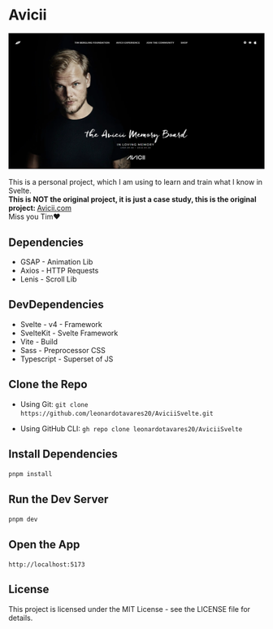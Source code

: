 # Avicii

![Alt Text](./static/readme.png)

This is a personal project, which I am using to learn and train what I know in Svelte. <br> <strong>This is NOT the original project, it is just a case study, this is the original project: </strong> <a href="https://avicii.com/" target="_blank" a>Avicii.com</a> <br>
Miss you Tim❤️

## Dependencies

- GSAP - Animation Lib
- Axios - HTTP Requests
- Lenis - Scroll Lib

## DevDependencies
- Svelte - v4 - Framework
- SvelteKit - Svelte Framework
- Vite - Build
- Sass - Preprocessor CSS
- Typescript - Superset of JS

## Clone the Repo

- Using Git: 
``
git clone https://github.com/leonardotavares20/AviciiSvelte.git
``

- Using GitHub CLI:
``
gh repo clone leonardotavares20/AviciiSvelte
``

## Install Dependencies
``
pnpm install
``

## Run the Dev Server
``
pnpm dev
``

## Open the App

``
http://localhost:5173
``

## License

This project is licensed under the MIT License - see the LICENSE file for details.
